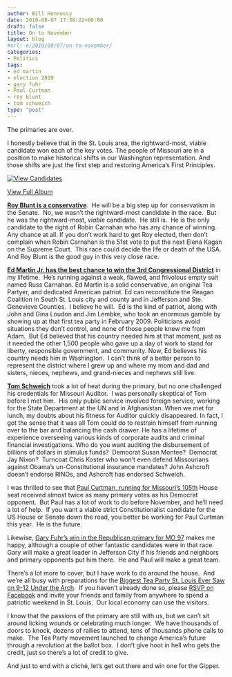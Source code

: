 ```yaml
---
author: Bill Hennessy
date: 2010-08-07 17:38:22+00:00
draft: false
title: On to November
layout: blog
#url: e/2010/08/07/on-to-november/
categories:
- Politics
tags:
- ed martin
- election 2010
- gary fuhr
- Paul Curtman
- roy blunt
- tom schweich
type: "post"
---
```


The primaries are over.

I honestly believe that in the St. Louis area, the rightward-most, viable candidate won each of the key votes. The people of Missouri are in a position to make historical shifts in our Washington representation. And those shifts are just the first step and restoring America’s First Principles.


[![View Candidates](https://hennessysview.com/wp-content/uploads/2010/08/InlineRepresentationd08f5111932d4704b275e02a735b68c2.jpg)
](https://cid-64e05c806e635fcd.skydrive.live.com/redir.aspx?page=browse&resid=64E05C806E635FCD!496&type=5)


[View Full Album](https://cid-64e05c806e635fcd.skydrive.live.com/redir.aspx?page=browse&resid=64E05C806E635FCD!496&type=5)





**[Roy Blunt is a conservative](https://www.royblunt.com)**.  He will be a big step up for conservatism in the Senate.  No, we wasn’t the rightward-most candidate in the race.  But he was the rightward-most, _viable_ candidate.  He still is.  He is the only candidate to the right of Robin Carnahan who has any chance of winning.  Any chance at all. If you don’t work hard to get Roy elected, then don’t complain when Robin Carnahan is the 51st vote to put the next Elena Kagan on the Supreme Court.  This race could decide the life or death of the USA.  And Roy Blunt is the good guy in this very close race.

**[Ed Martin Jr. has the best chance to win the 3rd Congressional District](https://edmartinforcongress.com/)** in my lifetime.  He’s running against a weak, flawed, and frivolous empty suit named Russ Carnahan. Ed Martin is a solid conservative, an original Tea Partyer, and dedicated American patriot. Ed can reconstitute the Reagan Coalition in South St. Louis city and county and in Jefferson and Ste. Genevieve Counties.  I believe he will.  Ed is the kind of patriot, along with John and Gina Loudon and Jim Lembke, who took an enormous gamble by showing up at that first tea party in February 2009. Politicians avoid situations they don’t control, and none of those people knew me from Adam.  But Ed believed that his country needed him at that moment, just as it needed the other 1,500 people who gave up a day of work to stand for liberty, responsible government, and community. Now, Ed believes his country needs him in Washington.  I can’t think of a better person to represent the district where I grew up and where my mom and dad and sisters, nieces, nephews, and grand-nieces and nephews still live.

**[Tom Schweich](https://www.tomschweich.com/)** took a lot of heat during the primary, but no one challenged his credentials for Missouri Auditor.  I was personally skeptical of Tom before I met him.  His only public service involved foreign service, working for the State Department at the UN and in Afghanistan. When we met for lunch, my doubts about his fitness for Auditor quickly disappeared. In fact, I got the sense that it was all Tom could do to restrain himself from running over to the bar and balancing the cash drawer. He has a lifetime of experience overseeing various kinds of corporate audits and criminal financial investigations. Who do you want auditing the disbursement of billions of dollars in stimulus funds?  Democrat Susan Montee?  Democrat Jay Nixon?  Turncoat Chris Koster who won’t even defend Missourians against Obama’s un-Constitutional insurance mandates? John Ashcroft doesn’t endorse RINOs, and Ashcroft has endorsed Schweich.

I was thrilled to see that [Paul Curtman, running for Missouri’s 105th](https://www.paulcurtman.com/Site/Welcome.html) House seat received almost twice as many primary votes as his Democrat opponent.  But Paul has a lot of work to do before November, and he’ll need a lot of help.  If you want a viable strict Constitutionalist candidate for the US House or Senate down the road, you better be working for Paul Curtman this year.  He is the future.

Likewise, [Gary Fuhr’s win in the Republican primary for MO 97](https://www.garyfuhrforstaterep.com/) makes me happy, although a couple of other fantastic candidates were in that race.  Gary will make a great leader in Jefferson City if his friends and neighbors and primary opponents put him there.  He and Paul will make a great team.

There’s a lot more to cover, but I have work to do around the house.  And we’re all busy with preparations for the [Biggest Tea Party St. Louis Ever Saw on 9-12 Under the Arch](https://stlouisteaparty.com/2010/08/03/the-best-st-louis-tea-party-evah/).  If you haven’t already done so, please [RSVP on Facebook](https://www.facebook.com/home.php?#!/event.php?eid=135896759783481) and invite your friends and family from anywhere to spend a patriotic weekend in St. Louis.  Our local economy can use the visitors.

I know that the passions of the primary are still with us, but we can’t sit around licking wounds or celebrating much longer.  We have thousands of doors to knock, dozens of rallies to attend, tens of thousands phone calls to make.  The Tea Party movement launched to change America’s future through a revolution at the ballot box.  I don’t give hoot in hell who gets the credit, just so there’s a lot of credit to give.

And just to end with a cliché, let’s get out there and win one for the Gipper.
